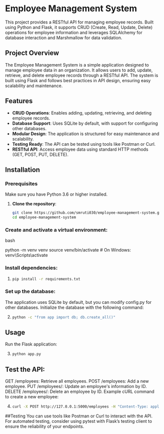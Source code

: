 # Employee Management System

This project provides a RESTful API for managing employee records. Built using Python and Flask, it supports CRUD (Create, Read, Update, Delete) operations for employee information and leverages SQLAlchemy for database interaction and Marshmallow for data validation.

## Project Overview

The Employee Management System is a simple application designed to manage employee data in an organization. It allows users to add, update, retrieve, and delete employee records through a RESTful API. The system is built using Flask and follows best practices in API design, ensuring easy scalability and maintenance.

## Features

- **CRUD Operations**: Enables adding, updating, retrieving, and deleting employee records.
- **Database Support**: Uses SQLite by default, with support for configuring other databases.
- **Modular Design**: The application is structured for easy maintenance and scalability.
- **Testing Ready**: The API can be tested using tools like Postman or Curl.
- **RESTful API**: Access employee data using standard HTTP methods (GET, POST, PUT, DELETE).

## Installation

### Prerequisites
Make sure you have Python 3.6 or higher installed.

1. **Clone the repository**:
   ```bash
   git clone https://github.com/smruti030/employee-management-system.git
   cd employee-management-system

### Create and activate a virtual environment:

bash

python -m venv venv
source venv/bin/activate  # On Windows: venv\Scripts\activate

### Install dependencies:

1.
   ```bash
   pip install -r requirements.txt

### Set up the database:

The application uses SQLite by default, but you can modify config.py for other databases.
Initialize the database with the following command:

2.
   ```bash
   python -c "from app import db; db.create_all()"

## Usage
Run the Flask application:

3.
   ```bash
   python app.py
   
## Test the API:

GET /employees: Retrieve all employees.
POST /employees: Add a new employee.
PUT /employees/<id>: Update an employee's information by ID.
DELETE /employees/<id>: Delete an employee by ID.
Example cURL command to create a new employee:

4.
   ```bash
   curl -X POST http://127.0.0.1:5000/employees -H "Content-Type: application/json" -d '{"name": "John Doe", "position": "Developer", "department": "Engineering"}'

##Testing
You can use tools like Postman or Curl to interact with the API. For automated testing, consider using pytest with Flask’s testing client to ensure the reliability of your endpoints.

